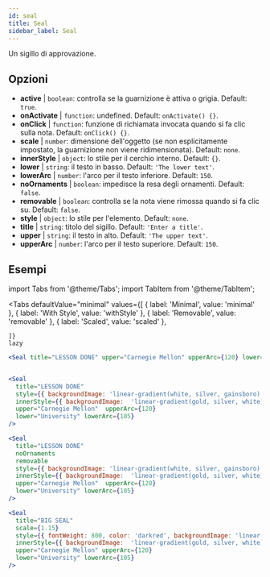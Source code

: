 ```yaml
---
id: seal 
title: Seal
sidebar_label: Seal
---
```


Un sigillo di approvazione.

## Opzioni

* __active__ | `boolean`: controlla se la guarnizione è attiva o grigia. Default: `true`.
* __onActivate__ | `function`: undefined. Default: `onActivate() {}`.
* __onClick__ | `function`: funzione di richiamata invocata quando si fa clic sulla nota. Default: `onClick() {}`.
* __scale__ | `number`: dimensione dell'oggetto (se non esplicitamente impostato, la guarnizione non viene ridimensionata). Default: `none`.
* __innerStyle__ | `object`: lo stile per il cerchio interno. Default: `{}`.
* __lower__ | `string`: il testo in basso. Default: `'The lower text'`.
* __lowerArc__ | `number`: l'arco per il testo inferiore. Default: `150`.
* __noOrnaments__ | `boolean`: impedisce la resa degli ornamenti. Default: `false`.
* __removable__ | `boolean`: controlla se la nota viene rimossa quando si fa clic su. Default: `false`.
* __style__ | `object`: lo stile per l'elemento. Default: `none`.
* __title__ | `string`: titolo del sigillo. Default: `'Enter a title'`.
* __upper__ | `string`: il testo in alto. Default: `'The upper text'`.
* __upperArc__ | `number`: l'arco per il testo superiore. Default: `150`.


## Esempi

import Tabs from '@theme/Tabs';
import TabItem from '@theme/TabItem';

<Tabs
    defaultValue="minimal"
    values={[
        { label: 'Minimal', value: 'minimal' },
        { label: 'With Style', value: 'withStyle' },
        { label: 'Removable', value: 'removable' },
        { label: 'Scaled', value: 'scaled' },

    ]}
    lazy
>

<TabItem value="minimal">

```jsx live
<Seal title="LESSON DONE" upper="Carnegie Mellon" upperArc={120} lower="University" lowerArc={105} />
```
</TabItem>

<TabItem value="withStyle">

```jsx live

<Seal 
  title="LESSON DONE" 
  style={{ backgroundImage: 'linear-gradient(white, silver, gainsboro)'}}
  innerStyle={{ backgroundImage:  'linear-gradient(gold, silver, white)' }}
  upper="Carnegie Mellon"  upperArc={120} 
  lower="University" lowerArc={105}
/>
```

</TabItem>

<TabItem value="removable">

```jsx live
<Seal 
  title="LESSON DONE" 
  noOrnaments
  removable
  style={{ backgroundImage: 'linear-gradient(white, silver, gainsboro)'}}
  innerStyle={{ backgroundImage:  'linear-gradient(gold, silver, white)' }}
  upper="Carnegie Mellon"  upperArc={120} 
  lower="University" lowerArc={105}
/>
```
</TabItem>

<TabItem value="scaled">

```jsx live
<Seal 
  title="BIG SEAL" 
  scale={1.15}
  style={{ fontWeight: 800, color: 'darkred', backgroundImage: 'linear-gradient(white, silver, gainsboro)'}}
  innerStyle={{ backgroundImage:  'linear-gradient(gold, silver, white)' }}
  upper="Carnegie Mellon" upperArc={120} 
  lower="University" lowerArc={105}
/>
```
</TabItem>

</Tabs>
